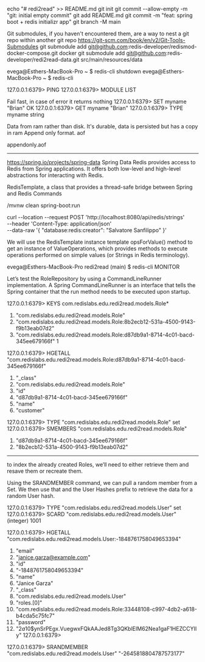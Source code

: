 echo "# redi2read" >> README.md
git init
git commit --allow-empty -m "git: initial empty commit"
git add README.md
git commit -m "feat: spring boot + redis initializr app"
git branch -M main

Git submodules, if you haven't encountered them, are a way to nest a git repo within another git repo
https://git-scm.com/book/en/v2/Git-Tools-Submodules
git submodule add git@github.com:redis-developer/redismod-docker-compose.git docker
git submodule add git@github.com:redis-developer/redi2read-data.git src/main/resources/data

evega@Esthers-MacBook-Pro ~ $ redis-cli shutdown
evega@Esthers-MacBook-Pro ~ $ redis-cli 

127.0.0.1:6379> PING
127.0.0.1:6379> MODULE LIST 

Fail fast, in case of error it returns nothing
127.0.0.1:6379> SET myname "Brian"
OK
127.0.0.1:6379> GET myname
"Brian"
127.0.0.1:6379> TYPE myname
string

Data from ram rather than disk. It's durable, data is persisted but has a copy in ram
Append only format. aof

appendonly.aof

-------------------------
https://spring.io/projects/spring-data
Spring Data Redis provides access to Redis from Spring applications. It offers both low-level and high-level abstractions for interacting with Redis.

RedisTemplate, a class that provides a thread-safe bridge between Spring and Redis Commands
 
/mvnw clean spring-boot:run


curl --location --request POST 'http://localhost:8080/api/redis/strings' \
 --header 'Content-Type: application/json' \
 --data-raw '{ "database:redis:creator": "Salvatore Sanfilippo" }'

We will use the RedisTemplate instance template opsForValue() method to get an instance of ValueOperations, which provides methods to execute operations performed on simple values (or Strings in Redis terminology).

evega@Esthers-MacBook-Pro redi2read (main) $ redis-cli MONITOR

Let’s test the RoleRepository by using a CommandLineRunner implementation. A Spring CommandLineRunner is an interface that tells the Spring container that the run method needs to be executed upon startup.


127.0.0.1:6379> KEYS com.redislabs.edu.redi2read.models.Role*
1) "com.redislabs.edu.redi2read.models.Role"
2) "com.redislabs.edu.redi2read.models.Role:8b2ecb12-531a-4500-9143-f9b13eab07d2"
3) "com.redislabs.edu.redi2read.models.Role:d87db9a1-8714-4c01-bacd-345ee679166f"
1


127.0.0.1:6379> HGETALL "com.redislabs.edu.redi2read.models.Role:d87db9a1-8714-4c01-bacd-345ee679166f"
1) "_class"
2) "com.redislabs.edu.redi2read.models.Role"
3) "id"
4) "d87db9a1-8714-4c01-bacd-345ee679166f"
5) "name"
6) "customer"

127.0.0.1:6379> TYPE "com.redislabs.edu.redi2read.models.Role"
set
127.0.0.1:6379> SMEMBERS "com.redislabs.edu.redi2read.models.Role"
1) "d87db9a1-8714-4c01-bacd-345ee679166f"
2) "8b2ecb12-531a-4500-9143-f9b13eab07d2"


-------------------

to index the already created Roles, we’ll need to either retrieve them and resave them or recreate them.

Using the SRANDMEMBER command, we can pull a random member from a Set. We then use that and the User Hashes prefix to retrieve the data for a random User hash.

127.0.0.1:6379> TYPE "com.redislabs.edu.redi2read.models.User"
set
127.0.0.1:6379> SCARD "com.redislabs.edu.redi2read.models.User"
(integer) 1001

127.0.0.1:6379> HGETALL "com.redislabs.edu.redi2read.models.User:-1848761758049653394"
 1) "email"
 2) "janice.garza@example.com"
 3) "id"
 4) "-1848761758049653394"
 5) "name"
 6) "Janice Garza"
 7) "_class"
 8) "com.redislabs.edu.redi2read.models.User"
 9) "roles.[0]"
10) "com.redislabs.edu.redi2read.models.Role:33448108-c997-4db2-a618-b4cda5c75fc7"
11) "password"
12) "$2a$10$ynSrPEgx.VuegwxFQkAAJed8Tg3QKblEIM62Nea1gaF1HEZCCYIIy"
127.0.0.1:6379> 


127.0.0.1:6379> SRANDMEMBER "com.redislabs.edu.redi2read.models.User"
"-2645818804787573177"












